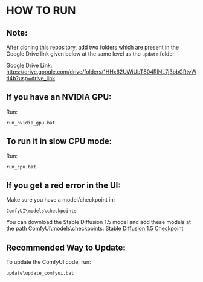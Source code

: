 # HOW TO RUN

## Note:
After cloning this repository, add two folders which are present in the Google Drive link given below at the same level as the `update` folder.

Google Drive Link: https://drive.google.com/drive/folders/1HHx62UWiUbT804RlNL7j3bbGRtyWtl4b?usp=drive_link

## If you have an NVIDIA GPU:
Run:
```batch
run_nvidia_gpu.bat
```

## To run it in slow CPU mode:
Run:
```batch
run_cpu.bat
```

## If you get a red error in the UI:
Make sure you have a model/checkpoint in:
```
ComfyUI\models\checkpoints
```

You can download the Stable Diffusion 1.5 model and add these models at the path ComfyUI\models\checkpoints:
[Stable Diffusion 1.5 Checkpoint](https://huggingface.co/Comfy-Org/stable-diffusion-v1-5-archive/blob/main/v1-5-pruned-emaonly-fp16.safetensors)

## Recommended Way to Update:
To update the ComfyUI code, run:
```batch
update\update_comfyui.bat
